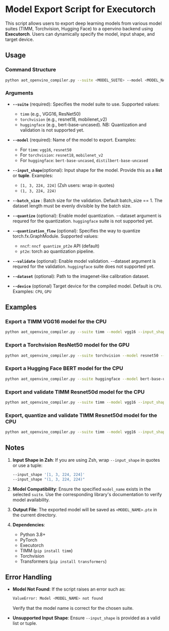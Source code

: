 # **Model Export Script for Executorch**

This script allows users to export deep learning models from various model suites (TIMM, Torchvision, Hugging Face) to a openvino backend using **Executorch**. Users can dynamically specify the model, input shape, and target device.


## **Usage**

### **Command Structure**
```bash
python aot_openvino_compiler.py --suite <MODEL_SUITE> --model <MODEL_NAME> --input_shape <INPUT_SHAPE> --device <DEVICE>
```

### **Arguments**
- **`--suite`** (required):
  Specifies the model suite to use.
  Supported values:
  - `timm` (e.g., VGG16, ResNet50)
  - `torchvision` (e.g., resnet18, mobilenet_v2)
  - `huggingface` (e.g., bert-base-uncased). NB: Quantization and validation is not supported yet.

- **`--model`** (required):
  Name of the model to export.
  Examples:
  - For `timm`: `vgg16`, `resnet50`
  - For `torchvision`: `resnet18`, `mobilenet_v2`
  - For `huggingface`: `bert-base-uncased`, `distilbert-base-uncased`

- **`--input_shape`**(optional):
  Input shape for the model. Provide this as a **list** or **tuple**.
  Examples:
  - `[1, 3, 224, 224]` (Zsh users: wrap in quotes)
  - `(1, 3, 224, 224)`

- **`--batch_size`** :
  Batch size for the validation. Default batch_size == 1.
  The dataset length must be evenly divisible by the batch size.

- **`--quantize`** (optional):
  Enable model quantization. --dataset argument is requred for the quantization. `huggingface` suite  is not supported yet.

- **`--quantization_flow`** (optional):
  Specifies the way to quantize torch.fx.GraphModule.
  Supported values:
  - `nncf`: `nncf quantize_pt2e` API (default)
  - `pt2e`: torch ao quantization pipeline.

- **`--validate`** (optional):
  Enable model validation. --dataset argument is requred for the validation. `huggingface` suite does not supported yet.

- **`--dataset`** (optional):
  Path to the imagenet-like calibration dataset.

- **`--device`** (optional)
  Target device for the compiled model. Default is `CPU`.
  Examples: `CPU`, `GPU`


## **Examples**

### Export a TIMM VGG16 model for the CPU
```bash
python aot_openvino_compiler.py --suite timm --model vgg16 --input_shape [1, 3, 224, 224] --device CPU
```

### Export a Torchvision ResNet50 model for the GPU
```bash
python aot_openvino_compiler.py --suite torchvision --model resnet50 --input_shape "(1, 3, 256, 256)" --device GPU
```

### Export a Hugging Face BERT model for the CPU
```bash
python aot_openvino_compiler.py --suite huggingface --model bert-base-uncased --input_shape "(1, 512)" --device CPU
```
### Export and validate TIMM Resnet50d model for the CPU
```bash
python aot_openvino_compiler.py --suite timm --model vgg16 --input_shape [1, 3, 224, 224] --device CPU --validate --dataset /path/to/dataset
```

### Export, quantize and validate TIMM Resnet50d model for the CPU
```bash
python aot_openvino_compiler.py --suite timm --model vgg16 --input_shape [1, 3, 224, 224] --device CPU --validate --dataset /path/to/dataset --quantize
```

## **Notes**
1. **Input Shape in Zsh**:
   If you are using Zsh, wrap `--input_shape` in quotes or use a tuple:
   ```bash
   --input_shape '[1, 3, 224, 224]'
   --input_shape "(1, 3, 224, 224)"
   ```

2. **Model Compatibility**:
   Ensure the specified `model_name` exists in the selected `suite`. Use the corresponding library's documentation to verify model availability.

3. **Output File**:
   The exported model will be saved as `<MODEL_NAME>.pte` in the current directory.

4. **Dependencies**:
   - Python 3.8+
   - PyTorch
   - Executorch
   - TIMM (`pip install timm`)
   - Torchvision
   - Transformers (`pip install transformers`)

## **Error Handling**
- **Model Not Found**:
  If the script raises an error such as:
  ```bash
  ValueError: Model <MODEL_NAME> not found
  ```
  Verify that the model name is correct for the chosen suite.

- **Unsupported Input Shape**:
  Ensure `--input_shape` is provided as a valid list or tuple.
